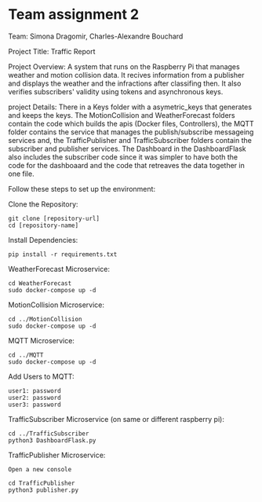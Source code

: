 # Team assignment 2
Team: Simona Dragomir, Charles-Alexandre Bouchard

Project Title: Traffic Report

Project Overview: A system that runs on the Raspberry Pi that manages weather and motion collision data. It recives information from a publisher and displays the weather 
and the infractions after classifing then. It also verifies subscribers' validity using tokens and asynchronous  keys.

project Details: There in a Keys folder with a asymetric_keys that generates and keeps the keys. The MotionCollision and WeatherForecast folders contain the code which 
builds the apis (Docker files, Controllers), the MQTT folder contains the service that manages the publish/subscribe messageing services and, the TrafficPublisher and 
TrafficSubscriber folders contain the subscriber and publisher services. The Dashboard in the DashboardFlask also includes the subscriber code since it was simpler to have 
both the code for the dashboaard and the code that retreaves the data together in one file.

Follow these steps to set up the environment:

Clone the Repository:

    git clone [repository-url]
    cd [repository-name]

Install Dependencies:

    pip install -r requirements.txt

WeatherForecast Microservice:

    cd WeatherForecast
    sudo docker-compose up -d

MotionCollision Microservice:

    cd ../MotionCollision
    sudo docker-compose up -d

MQTT Microservice:

    cd ../MQTT
    sudo docker-compose up -d

Add Users to MQTT:

    user1: password
    user2: password
    user3: password

TrafficSubscriber Microservice (on same or different raspberry pi):

    cd ../TrafficSubscriber
    python3 DashboardFlask.py

TrafficPublisher Microservice:

    Open a new console

    cd TrafficPublisher
    python3 publisher.py

